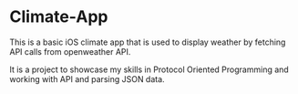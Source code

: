 # Climate-App
This is a basic iOS climate app that is used to display weather by fetching API calls from openweather API.

It is a project to showcase my skills in Protocol Oriented Programming and working with API and parsing JSON data.
